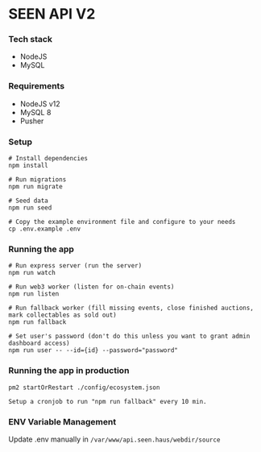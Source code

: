 # SEEN API V2

### Tech stack
- NodeJS
- MySQL

### Requirements
- NodeJS v12
- MySQL 8
- Pusher 

### Setup
```
# Install dependencies
npm install

# Run migrations
npm run migrate

# Seed data 
npm run seed 

# Copy the example environment file and configure to your needs
cp .env.example .env
```

### Running the app
```
# Run express server (run the server)
npm run watch

# Run web3 worker (listen for on-chain events)
npm run listen

# Run fallback worker (fill missing events, close finished auctions, mark collectables as sold out)
npm run fallback

# Set user's password (don't do this unless you want to grant admin dashboard access)
npm run user -- --id={id} --password="password"
```

### Running the app in production
```
pm2 startOrRestart ./config/ecosystem.json

Setup a cronjob to run "npm run fallback" every 10 min.
```

### ENV Variable Management

Update .env manually in `/var/www/api.seen.haus/webdir/source`